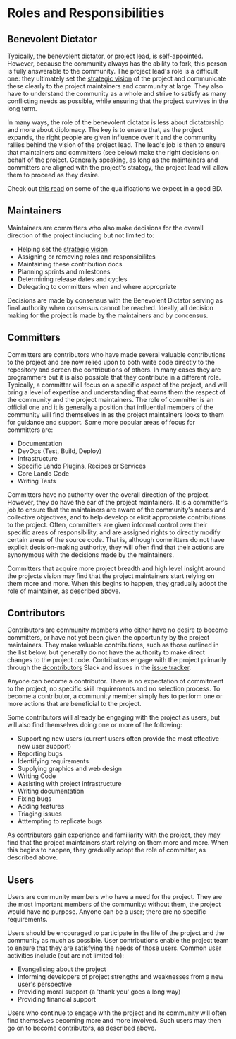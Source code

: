 Roles and Responsibilities
==========================

Benevolent Dictator
-------------------

Typically, the benevolent dictator, or project lead, is self-appointed. However, because the community always has the ability to fork, this person is fully answerable to the community. The project lead's role is a difficult one: they ultimately set the [strategic vision](./vision.md) of the project and communicate these clearly to the project maintainers and community at large. They also have to understand the community as a whole and strive to satisfy as many conflicting needs as possible, while ensuring that the project survives in the long term.

In many ways, the role of the benevolent dictator is less about dictatorship and more about diplomacy. The key is to ensure that, as the project expands, the right people are given influence over it and the community rallies behind the vision of the project lead. The lead's job is then to ensure that maintainers and committers (see below) make the right decisions on behalf of the project. Generally speaking, as long as the maintainers and committers are aligned with the project's strategy, the project lead will allow them to proceed as they desire.

Check out [this read](https://producingoss.com/html-chunk/benevolent-dictator.html) on some of the qualifications we expect in a good BD.

Maintainers
-----------

Maintainers are committers who also make decisions for the overall direction of the project including but not limited to:

  * Helping set the [strategic vision](./vision.md)
  * Assigning or removing roles and responsibilites
  * Maintaining these contribution docs
  * Planning sprints and milestones
  * Determining release dates and cycles
  * Delegating to committers when and where appropriate

Decisions are made by consensus with the Benevolent Dictator serving as final authority when consensus cannot be reached. Ideally, all decision making for the project is made by the maintainers and by concensus.

Committers
----------

Committers are contributors who have made several valuable contributions to the project and are now relied upon to both write code directly to the repository and screen the contributions of others. In many cases they are programmers but it is also possible that they contribute in a different role. Typically, a committer will focus on a specific aspect of the project, and will bring a level of expertise and understanding that earns them the respect of the community and the project maintainers. The role of committer is an official one and it is generally a position that influential members of the community will find themselves in as the project maintainers looks to them for guidance and support. Some more popular areas of focus for committers are:

  * Documentation
  * DevOps (Test, Build, Deploy)
  * Infrastructure
  * Specific Lando Plugins, Recipes or Services
  * Core Lando Code
  * Writing Tests

Committers have no authority over the overall direction of the project. However, they do have the ear of the project maintainers. It is a committer's job to ensure that the maintainers are aware of the community's needs and collective objectives, and to help develop or elicit appropriate contributions to the project. Often, committers are given informal control over their specific areas of responsibility, and are assigned rights to directly modify certain areas of the source code. That is, although committers do not have explicit decision-making authority, they will often find that their actions are synonymous with the decisions made by the maintainers.

Committers that acquire more project breadth and high level insight around the projects vision may find that the project maintainers start relying on them more and more. When this begins to happen, they gradually adopt the role of maintainer, as described above.

Contributors
------------

Contributors are community members who either have no desire to become committers, or have not yet been given the opportunity by the project maintainers. They make valuable contributions, such as those outlined in the list below, but generally do not have the authority to make direct changes to the project code. Contributors engage with the project primarily through the [#contributors](https://launchpass.com/kalabox) Slack and issues in the [issue tracker](https://github.com/lando/lando/issues).

Anyone can become a contributor. There is no expectation of commitment to the project, no specific skill requirements and no selection process. To become a contributor, a community member simply has to perform one or more actions that are beneficial to the project.

Some contributors will already be engaging with the project as users, but will also find themselves doing one or more of the following:

  * Supporting new users (current users often provide the most effective new user support)
  * Reporting bugs
  * Identifying requirements
  * Supplying graphics and web design
  * Writing Code
  * Assisting with project infrastructure
  * Writing documentation
  * Fixing bugs
  * Adding features
  * Triaging issues
  * Atttempting to replicate bugs

As contributors gain experience and familiarity with the project, they may find that the project maintainers start relying on them more and more. When this begins to happen, they gradually adopt the role of committer, as described above.

Users
-----

Users are community members who have a need for the project. They are the most important members of the community: without them, the project would have no purpose. Anyone can be a user; there are no specific requirements.

Users should be encouraged to participate in the life of the project and the community as much as possible. User contributions enable the project team to ensure that they are satisfying the needs of those users. Common user activities include (but are not limited to):

  * Evangelising about the project
  * Informing developers of project strengths and weaknesses from a new user's perspective
  * Providing moral support (a 'thank you' goes a long way)
  * Providing financial support

Users who continue to engage with the project and its community will often find themselves becoming more and more involved. Such users may then go on to become contributors, as described above.
